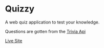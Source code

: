 
# Quizzy

A web quiz application to test your knowledge.

Questions are gotten from the [Trivia Api](https://the-trivia-api.com/)

[Live Site]([https://wahte](https://quizzy-sigma.vercel.app/))
